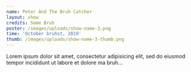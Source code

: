 ```yaml
---
name: Peter And The Bruh Catcher
layout: show
credits: Some Bruh
poster: /images/uploads/show-name-3.png
time: 'October bruhst, 2019'
thumb: /images/uploads/show-name-3-thumb.png
---
```

Lorem ipsum dolor sit amet, consectetur adipisicing elit, sed do eiusmod tempor incididunt ut labore et dolore ma bruh...

